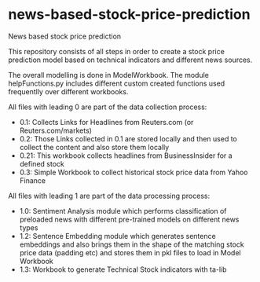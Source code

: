 # news-based-stock-price-prediction
News based stock price prediction

This repository consists of all steps in order to create a stock price prediction model based on technical indicators and different news sources.

The overall modelling is done in ModelWorkbook.
The module helpFunctions.py includes different custom created functions used frequentlly over different workbooks.

All files with leading 0 are part of the data collection process:
- 0.1: Collects Links for Headlines from Reuters.com (or Reuters.com/markets)
- 0.2: Those Links collected in 0.1 are stored locally and then used to collect the content and also store them locally
- 0.21: This workbook collects headlines from BusinessInsider for a defined stock
- 0.3: Simple Workbook to collect historical stock price data from Yahoo Finance

All files with leading 1 are part of the data processing process:
- 1.0: Sentiment Analysis module which performs classification of preloaded news with different pre-trained models on different news types
- 1.2: Sentence Embedding module which generates sentence embeddings and also brings them in the shape of the matching stock price data (padding etc) and stores them in pkl files to load in Model Workbook
- 1.3: Workbook to generate Technical Stock indicators with ta-lib

